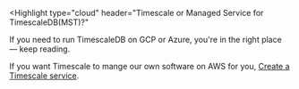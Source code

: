 <Highlight
  type="cloud"
  header="Timescale or Managed Service for TimescaleDB(MST)?"
>

If you need to run TimescaleDB on GCP or Azure, you're in the right place — keep reading. 

If you want Timescale to mange our own software on AWS for you, [Create a Timescale service][aiven-client-mst]. 

</Highlight>

[aiven-client-mst]: /getting-started/:currentVersion:/services
